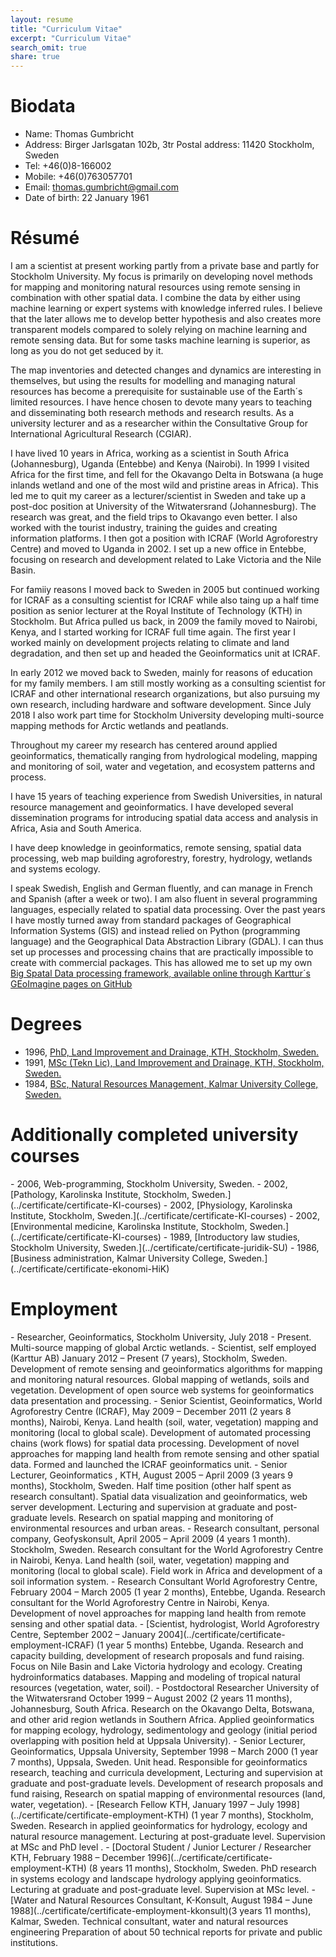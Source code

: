 ```yaml
---
layout: resume
title: "Curriculum Vitae"
excerpt: "Curriculum Vitae"
search_omit: true
share: true
---
```


<h1 class='foot-description'>Biodata</h1>

- Name: Thomas Gumbricht
- Address: Birger Jarlsgatan 102b, 3tr Postal address: 11420 Stockholm, Sweden
- Tel: +46(0)8-166002
- Mobile: +46(0)763057701
- Email: thomas.gumbricht@gmail.com
- Date of birth: 22 January 1961

<h1 class='foot-description'>Résumé</h1>

I am a scientist at present working partly from a private base and partly for Stockholm University. My focus is primarily on developing novel methods for mapping and monitoring natural resources using remote sensing in combination with other spatial data. I combine the data by either using machine learning or expert systems with knowledge inferred rules. I believe that the later allows me to develop better hypothesis and also creates more transparent models compared to solely relying on machine learning and remote sensing data. But for some tasks machine learning is superior, as long as you do not get seduced by it.

The map inventories and detected changes and dynamics are interesting in themselves, but using the results for modelling and managing natural resources has become a prerequisite for sustainable use of the Earth´s limited resources. I have hence chosen to devote many years to teaching and disseminating both research methods and research results. As a university lecturer and as a researcher within the Consultative Group for International Agricultural Research (CGIAR).

I have lived 10 years in Africa, working as a scientist in South Africa (Johannesburg), Uganda (Entebbe) and Kenya (Nairobi). In 1999 I visited Africa for the first time, and fell for the Okavango Delta in Botswana (a huge inlands wetland and one of the most wild and pristine areas in Africa). This led me to quit my career as a lecturer/scientist in Sweden and take up a post-doc position at University of the Witwatersrand (Johannesburg). The research was great, and the field trips to Okavango even better. I also worked with the tourist industry, training the guides and creating information platforms. I then got a position with ICRAF (World Agroforestry Centre) and moved to Uganda in 2002. I set up a new office in Entebbe, focusing on research and development related to Lake Victoria and the Nile Basin.

For famiiy reasons I moved back to Sweden in 2005 but continued working for ICRAF as a consulting scientist for ICRAF while also taing up a half time position as senior lecturer at the Royal Institute of Technology (KTH) in Stockholm. But Africa pulled us back, in 2009 the family moved to Nairobi, Kenya, and I started working for ICRAF full time again. The first year I worked mainly on development projects relating to climate and land degradation, and then set up and headed the Geoinformatics unit at ICRAF.

In early 2012 we moved back to Sweden, mainly for reasons of education for my family members. I am still mostly working as a consulting scientist for ICRAF and other international research organizations, but also pursuing my own research, including hardware and software development. Since July 2018 I also work part time for Stockholm University developing multi-source mapping methods for Arctic wetlands and peatlands.

Throughout my career my research has centered around applied geoinformatics, thematically ranging from hydrological modeling, mapping and monitoring of soil, water and vegetation, and ecosystem patterns and process.

I have 15 years of teaching experience from Swedish Universities, in natural resource management and geoinformatics. I have developed several dissemination programs for introducing spatial data access and analysis in Africa, Asia and South America.

I have deep knowledge in geoinformatics, remote sensing, spatial data processing, web map building agroforestry, forestry, hydrology, wetlands and systems ecology.

I speak Swedish, English and German fluently, and can manage in French and Spanish (after a week or two). I am also fluent in several programming languages, especially related to spatial data processing. Over the past years I have mostly turned away from standard packages of Geographical Information Systems (GIS) and instead relied on Python (programming language) and the Geographical Data Abstraction Library (GDAL). I can thus set up processes and processing chains that are practically impossible to create with commercial packages. This has allowed me to set up my own [Big Spatal Data processing framework, available online through Karttur´s GEoImagine pages on GitHub](https://karttur.github.io/geoimagine/)

<h1 class='foot-description'>Degrees</h1>

- 1996, [PhD, Land Improvement and Drainage, KTH, Stockholm, Sweden.](../certificate/certificate-phd/)
- 1991, [MSc (Tekn Lic), Land Improvement and Drainage, KTH, Stockholm, Sweden.](../certificate/certificate-teknlic/)
- 1984, [BSc, Natural Resources Management, Kalmar University College, Sweden.](../certificate/certificate-BSc-HiK/)

<h1 class='foot-description'>Additionally completed university courses</h1>
- 2006, Web-programming, Stockholm University, Sweden.
- 2002, [Pathology, Karolinska Institute, Stockholm, Sweden.](../certificate/certificate-KI-courses)
- 2002, [Physiology, Karolinska Institute, Stockholm, Sweden.](../certificate/certificate-KI-courses)
- 2002, [Environmental medicine, Karolinska Institute, Stockholm, Sweden.](../certificate/certificate-KI-courses)
- 1989, [Introductory law studies, Stockholm University, Sweden.](../certificate/certificate-juridik-SU)
- 1986, [Business administration, Kalmar University College, Sweden.](../certificate/certificate-ekonomi-HiK)


<h1 class='foot-description'>Employment</h1>
- Researcher, Geoinformatics, Stockholm University, July 2018 - Present. Multi-source mapping of global Arctic wetlands.
- Scientist, self employed (Karttur AB) January 2012 – Present (7 years), Stockholm, Sweden. Development of remote sensing and geoinformatics algorithms for mapping and monitoring natural resources. Global mapping of wetlands, soils and vegetation. Development of open source web systems for geoinformatics data presentation and processing.
- Senior Scientist, Geoinformatics, World Agroforestry Centre (ICRAF), May 2009 – December 2011 (2 years 8 months), Nairobi, Kenya. Land health (soil, water, vegetation) mapping and monitoring (local to global scale). Development of automated processing chains (work flows) for spatial data processing. Development of novel approaches for mapping land health from remote sensing and other spatial data. Formed and launched the ICRAF geoinformatics unit.
- Senior Lecturer, Geoinformatics , KTH, August 2005 – April 2009 (3 years 9 months), Stockholm, Sweden. Half time position (other half spent as research consultant). Spatial data visualization and geoinformatics, web server development. Lecturing and supervision at graduate and post-graduate levels. Research on spatial mapping and monitoring of environmental resources and urban areas.
- Research consultant, personal company, Geofyskonsult, April 2005 – April 2009 (4 years 1 month). Stockholm, Sweden. Research consultant for the World Agroforestry Centre in Nairobi, Kenya. Land health (soil, water, vegetation) mapping and monitoring (local to global scale). Field work in Africa and development of a soil information system.
-  Research Consultant World Agroforestry Centre, February 2004 – March 2005 (1 year 2 months), Entebbe, Uganda. Research consultant for the World Agroforestry Centre in Nairobi, Kenya. Development of novel approaches for mapping land health from remote sensing and other spatial data.
- [Scientist, hydrologist, World Agroforestry Centre, September 2002 – January 2004](../certificate/certificate-employment-ICRAF) (1 year 5 months) Entebbe, Uganda. Research and capacity building, development of research proposals and fund raising. Focus on Nile Basin and Lake Victoria hydrology and ecology.   Creating hydroinformatics databases. Mapping and modeling of tropical natural resources (vegetation, water, soil).
- Postdoctoral Researcher University of the Witwatersrand October 1999 – August 2002 (2 years 11 months), Johannesburg, South Africa. Research on the Okavango Delta, Botswana, and other arid region wetlands in Southern Africa. Applied geoinformatics for mapping ecology, hydrology, sedimentology and geology (initial period overlapping with position held at Uppsala University).
- Senior Lecturer, Geoinformatics, Uppsala University, September 1998 – March 2000 (1 year 7 months), Uppsala, Sweden. Unit head. Responsible for geoinformatics research, teaching and curricula development, Lecturing and supervision at graduate and post-graduate levels. Development of research proposals and fund raising, Research on spatial mapping of environmental resources (land, water, vegetation).
-  [Research Fellow KTH, January 1997 – July 1998](../certificate/certificate-employment-KTH) (1 year 7 months), Stockholm, Sweden. Research in applied geoinformatics for hydrology, ecology and natural resource management. Lecturing at post-graduate level. Supervision at MSc and PhD level .
- [Doctoral Student / Junior Lecturer / Researcher KTH, February 1988 – December 1996](../certificate/certificate-employment-KTH) (8 years 11 months), Stockholm, Sweden. PhD research in systems ecology and landscape hydrology applying geoinformatics. Lecturing at graduate and post-graduate level. Supervision at MSc level.
- [Water and Natural Resources Consultant, K-Konsult, August 1984 – June 1988](../certificate/certificate-employment-kkonsult)(3 years 11 months), Kalmar, Sweden. Technical consultant, water and natural resources engineering  Preparation of about 50 technical reports for private and public institutions.
